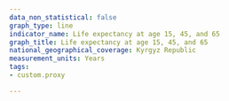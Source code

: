 ```yaml
---
data_non_statistical: false
graph_type: line
indicator_name: Life expectancy at age 15, 45, and 65
graph_title: Life expectancy at age 15, 45, and 65
national_geographical_coverage: Kyrgyz Republic
measurement_units: Years
tags:
- custom.proxy

---
```

